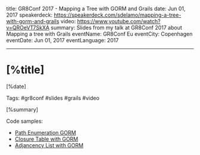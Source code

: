 title: GR8Conf 2017 - Mapping a Tree with GORM and Grails
date: Jun 01, 2017
speakerdeck: https://speakerdeck.com/sdelamo/mapping-a-tree-with-gorm-and-grails
video: https://www.youtube.com/watch?v=QROeVT7SkXA
summary: Slides from my talk at GR8Conf 2017 about Mapping a tree with Grails
eventName: GR8Conf Eu
eventCity: Copenhagen
eventDate: Jun 01, 2017
eventLanguage: 2017

---

# [%title]

[%date]

Tags: #gr8conf #slides #grails #video

[%summary]

<script async class="speakerdeck-embed" data-id="5ade55ba6ead42f58df2a71a6acb08e1" data-ratio="1.77777777777778" src="//speakerdeck.com/assets/embed.js"></script>

Code samples: 

- [Path Enumeration GORM](https://github.com/sdelamo/mappingatreepathenumeration/)
- [Closure Table with GORM](https://github.com/sdelamo/mappingatreeclosuretable/)
- [Adjancency List with GORM](https://github.com/sdelamo/mappingatreeadjacencylist/)
